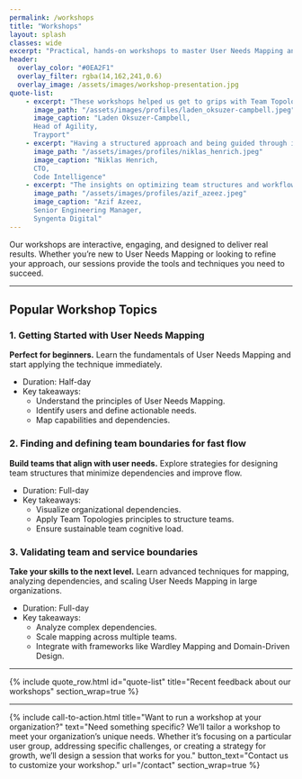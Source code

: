 ```yaml
---
permalink: /workshops
title: "Workshops"
layout: splash
classes: wide
excerpt: "Practical, hands-on workshops to master User Needs Mapping and transform your teams."
header: 
  overlay_color: "#0EA2F1"
  overlay_filter: rgba(14,162,241,0.6)
  overlay_image: /assets/images/workshop-presentation.jpg
quote-list:
    - excerpt: "These workshops helped us get to grips with Team Topologies concepts as well as reflect on our current structure and interactions."  
      image_path: "/assets/images/profiles/laden_oksuzer-campbell.jpeg"
      image_caption: "Laden Oksuzer-Campbell,  
      Head of Agility,  
      Trayport"
    - excerpt: "Having a structured approach and being guided through it with valuable insights from Rich and his team allowed us to shape stream-aligned team structures"
      image_path: "/assets/images/profiles/niklas_henrich.jpeg"
      image_caption: "Niklas Henrich,  
      CTO,  
      Code Intelligence"
    - excerpt: "The insights on optimizing team structures and workflows were practical and immediately applicable, leading to significant positive changes in our day-to-day operations."  
      image_path: "/assets/images/profiles/azif_azeez.jpeg"
      image_caption: "Azif Azeez,  
      Senior Engineering Manager,  
      Syngenta Digital"
---
```


Our workshops are interactive, engaging, and designed to deliver real results. Whether you’re new to User Needs Mapping or looking to refine your approach, our sessions provide the tools and techniques you need to succeed.

---

## Popular Workshop Topics

### 1. Getting Started with User Needs Mapping

**Perfect for beginners.** Learn the fundamentals of User Needs Mapping and start applying the technique immediately.

- Duration: Half-day
- Key takeaways:
  - Understand the principles of User Needs Mapping.
  - Identify users and define actionable needs.
  - Map capabilities and dependencies.

### 2. Finding and defining team boundaries for fast flow

**Build teams that align with user needs.** Explore strategies for designing team structures that minimize dependencies and improve flow.

- Duration: Full-day
- Key takeaways:
  - Visualize organizational dependencies.
  - Apply Team Topologies principles to structure teams.
  - Ensure sustainable team cognitive load.

### 3. Validating team and service boundaries

**Take your skills to the next level.** Learn advanced techniques for mapping, analyzing dependencies, and scaling User Needs Mapping in large organizations.

- Duration: Full-day
- Key takeaways:
  - Analyze complex dependencies.
  - Scale mapping across multiple teams.
  - Integrate with frameworks like Wardley Mapping and Domain-Driven Design.

---

{% include quote_row.html id="quote-list"
   title="Recent feedback about our workshops"
   section_wrap=true
%}

---

{% include call-to-action.html
    title="Want to run a workshop at your organization?"
    text="Need something specific? We’ll tailor a workshop to meet your organization’s unique needs. Whether it’s focusing on a particular user group, addressing specific challenges, or creating a strategy for growth, we’ll design a session that works for you."
    button_text="Contact us to customize your workshop."
    url="/contact"
    section_wrap=true
  %}
